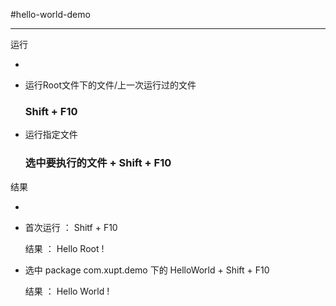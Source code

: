 #hello-world-demo

---

<return>

<return>

运行

-

-  运行Root文件下的文件/上一次运行过的文件

    ### Shift + F10

-  运行指定文件

    ### 选中要执行的文件 + Shift + F10





<return>

<return>

<return>

结果

-

-  首次运行 ： Shitf + F10

   结果 ：  Hello Root !

-  选中 package com.xupt.demo 下的 HelloWorld + Shift + F10

   结果 ： Hello World !

